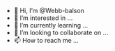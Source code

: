 - 👋 Hi, I’m @Webb-balson
- 👀 I’m interested in ...
- 🌱 I’m currently learning ...
- 💞️ I’m looking to collaborate on ...
- 📫 How to reach me ...

<!---
Webb-balson/Webb-balson is a ✨ special ✨ repository because its `README.md` (this file) appears on your GitHub profile.
You can click the Preview link to take a look at your changes.
--->
